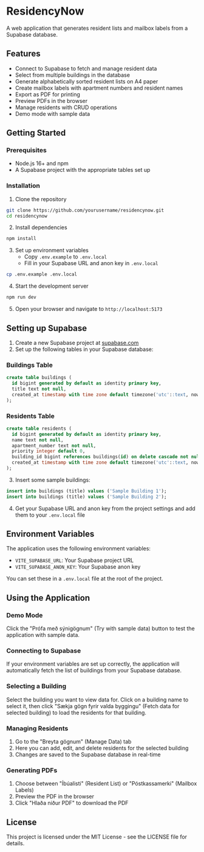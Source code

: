 # ResidencyNow

A web application that generates resident lists and mailbox labels from a Supabase database.

## Features

- Connect to Supabase to fetch and manage resident data
- Select from multiple buildings in the database
- Generate alphabetically sorted resident lists on A4 paper
- Create mailbox labels with apartment numbers and resident names
- Export as PDF for printing
- Preview PDFs in the browser
- Manage residents with CRUD operations
- Demo mode with sample data

## Getting Started

### Prerequisites

- Node.js 16+ and npm
- A Supabase project with the appropriate tables set up

### Installation

1. Clone the repository
```bash
git clone https://github.com/yourusername/residencynow.git
cd residencynow
```

2. Install dependencies
```bash
npm install
```

3. Set up environment variables
   - Copy `.env.example` to `.env.local`
   - Fill in your Supabase URL and anon key in `.env.local`
```bash
cp .env.example .env.local
```

4. Start the development server
```bash
npm run dev
```

5. Open your browser and navigate to `http://localhost:5173`

## Setting up Supabase

1. Create a new Supabase project at [supabase.com](https://supabase.com)
2. Set up the following tables in your Supabase database:

### Buildings Table
```sql
create table buildings (
  id bigint generated by default as identity primary key,
  title text not null,
  created_at timestamp with time zone default timezone('utc'::text, now()) not null
);
```

### Residents Table
```sql
create table residents (
  id bigint generated by default as identity primary key,
  name text not null,
  apartment_number text not null,
  priority integer default 0,
  building_id bigint references buildings(id) on delete cascade not null,
  created_at timestamp with time zone default timezone('utc'::text, now()) not null
);
```

3. Insert some sample buildings:
```sql
insert into buildings (title) values ('Sample Building 1');
insert into buildings (title) values ('Sample Building 2');
```

4. Get your Supabase URL and anon key from the project settings and add them to your `.env.local` file

## Environment Variables

The application uses the following environment variables:

- `VITE_SUPABASE_URL`: Your Supabase project URL
- `VITE_SUPABASE_ANON_KEY`: Your Supabase anon key

You can set these in a `.env.local` file at the root of the project.

## Using the Application

### Demo Mode

Click the "Prófa með sýnigögnum" (Try with sample data) button to test the application with sample data.

### Connecting to Supabase

If your environment variables are set up correctly, the application will automatically fetch the list of buildings from your Supabase database.

### Selecting a Building

Select the building you want to view data for. Click on a building name to select it, then click "Sækja gögn fyrir valda byggingu" (Fetch data for selected building) to load the residents for that building.

### Managing Residents

1. Go to the "Breyta gögnum" (Manage Data) tab
2. Here you can add, edit, and delete residents for the selected building
3. Changes are saved to the Supabase database in real-time

### Generating PDFs

1. Choose between "Íbúalisti" (Resident List) or "Póstkassamerki" (Mailbox Labels)
2. Preview the PDF in the browser
3. Click "Hlaða niður PDF" to download the PDF

## License

This project is licensed under the MIT License - see the LICENSE file for details.

